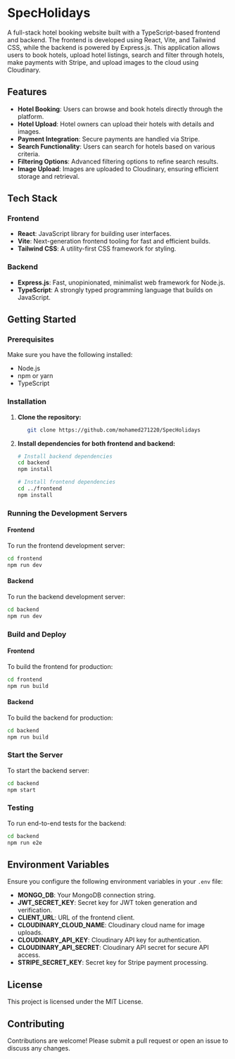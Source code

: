 # SpecHolidays

A full-stack hotel booking website built with a TypeScript-based frontend and backend. The frontend is developed using React, Vite, and Tailwind CSS, while the backend is powered by Express.js. This application allows users to book hotels, upload hotel listings, search and filter through hotels, make payments with Stripe, and upload images to the cloud using Cloudinary.

## Features

- **Hotel Booking**: Users can browse and book hotels directly through the platform.
- **Hotel Upload**: Hotel owners can upload their hotels with details and images.
- **Payment Integration**: Secure payments are handled via Stripe.
- **Search Functionality**: Users can search for hotels based on various criteria.
- **Filtering Options**: Advanced filtering options to refine search results.
- **Image Upload**: Images are uploaded to Cloudinary, ensuring efficient storage and retrieval.

## Tech Stack

### Frontend

- **React**: JavaScript library for building user interfaces.
- **Vite**: Next-generation frontend tooling for fast and efficient builds.
- **Tailwind CSS**: A utility-first CSS framework for styling.

### Backend

- **Express.js**: Fast, unopinionated, minimalist web framework for Node.js.
- **TypeScript**: A strongly typed programming language that builds on JavaScript.

## Getting Started

### Prerequisites

Make sure you have the following installed:

- Node.js
- npm or yarn
- TypeScript

### Installation

1. **Clone the repository:**

    ```bash
       git clone https://github.com/mohamed271220/SpecHolidays
    ```

2. **Install dependencies for both frontend and backend:**

    ```bash
    # Install backend dependencies
    cd backend
    npm install

    # Install frontend dependencies
    cd ../frontend
    npm install
    ```

### Running the Development Servers

#### Frontend

To run the frontend development server:

```bash
cd frontend
npm run dev
```

#### Backend

To run the backend development server:

```bash
cd backend
npm run dev
```

### Build and Deploy

#### Frontend

To build the frontend for production:

```bash
cd frontend
npm run build
```

#### Backend

To build the backend for production:

```bash
cd backend
npm run build
```

### Start the Server

To start the backend server:

```bash
cd backend
npm start
```

### Testing

To run end-to-end tests for the backend:

```bash
cd backend
npm run e2e
```

## Environment Variables

Ensure you configure the following environment variables in your `.env` file:

- **MONGO_DB**: Your MongoDB connection string.
- **JWT_SECRET_KEY**: Secret key for JWT token generation and verification.
- **CLIENT_URL**: URL of the frontend client.
- **CLOUDINARY_CLOUD_NAME**: Cloudinary cloud name for image uploads.
- **CLOUDINARY_API_KEY**: Cloudinary API key for authentication.
- **CLOUDINARY_API_SECRET**: Cloudinary API secret for secure API access.
- **STRIPE_SECRET_KEY**: Secret key for Stripe payment processing.


## License

This project is licensed under the MIT License.

## Contributing

Contributions are welcome! Please submit a pull request or open an issue to discuss any changes.
